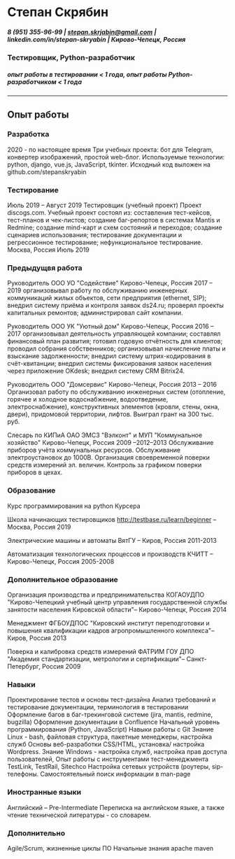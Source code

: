 
# Степан Скрябин #

##### 8 (951) 355-96-99 | stepan.skrjabin@gmail.com | linkedin.com/in/stepan-skryabin | Кирово-Чепецк, Россия #####

### Тестировщик, Python-разработчик ###

##### опыт работы в тестировании < 1 года, опыт работы Python-разработчиком < 1 года #####
________________________________________________________________________________________
## Опыт работы ##
### Разработка ###
2020 - по настоящее время
Три учебных проекта: бот для Telegram, конвертер изображений, простой web-блог.
Используемые технологии: python, django, vue.js, JavaScript, tkinter.
Исходный код выложен на github.com/stepanskryabin
### Тестирование ###
Июль 2019 – Август 2019
Тестировщик (учебный проект) Проект discogs.com.
Учебный проект состоял из: составления тест-кейсов, тест-планов и чек-листов; создание баг-репортов в системах Mantis и Redmine; создание mind-карт и схем состояний и переходов; создание сценариев использования; тестирование документации и регрессионное тестирование; нефункциональное тестирование.
Москва, Россия Июль 2019
### Предыдущвя работа ###
Руководитель ООО УО "Содействие"
Кирово-Чепецк, Россия
2017 – 2019
организовывал работу по обслуживанию инженерных коммуникаций жилых объектов, сети предприятия (ethernet, SIP); 
внедрил систему приёма и контроля заявок ds24.ru; проверял проекты капитальных ремонтов; администрировал сайт компании.

Руководитель ООО УК "Уютный дом"
Кирово-Чепецк, Россия
2016 – 2017
организовывал деятельность управляющей компании; составлял финансовый план развития; готовил годовую отчётность для клиентов; проводил собрания собственников; организовывал начисление платы и взыскание задолженности; внедрил систему штрих-кодирования в счёт-квитанции; внедрил системы фиксирования заявок населения через приложение OKdesk; внедрил систему CRM Bitrix24.

Руководитель ООО "Домсервис"
Кирово-Чепецк, Россия
2013 – 2016
Организовал работу по обслуживанию инженерных систем (отопление, горячее и холодное водоснабжение, водоотведение, электроснабжение), конструктивных элементов (кровли, стены, окна, двери), придомовой территории, лифтов. Выиграл грант на 300 тыс. руб.

Слесарь по КИПиА
ОАО ЭМСЗ "Вэлконт" и МУП "Коммунальное хозяйство"
Кирово-Чепецк, Россия
2009 –2012–2013
Обслуживание приборов учёта коммунальных ресурсов. Обслуживание электроустановок до 1000В. Организация своевременной поверки средств измерений эл. величин. Контроль за графиком поверки приборов в цехах.

### Образование ###
Курс программирования на python
Курсера

Школа начинающих тестировщиков
http://testbase.ru/learn/beginner – Москва, Россия
2019

Электрические машины и автоматы
ВятГУ – Киров, Россия
2011-2013

Автоматизация технологических процессов и производств
КЧИТТ – Кирово-Чепецк, Россия
2005-2008

### Дополнительное образование ###
Организация производства и предпринимательства
КОГАОУДПО "Кирово-Чепецкий учебный центр управления государственной службы занятости населения Кировской области"– Кирово-Чепецк, Россия
2014

Менеджмент
ФГБОУДПОС "Кировский институт переподготовки и повышения квалификации кадров агропромышленного комплекса"– Киров, Россия
2013

Поверка и калибровка средств измерений
ФАТРИМ ГОУ ДПО "Академия стандартизации, метрологии и сертификации"– Санкт-Петербург, Россия
2009

### Навыки ###
Проектирование тестов и основы тест-дизайна
Анализ требований и тестирование документации, терминология в тестировании
Оформление багов в баг-трекинговой системе (jira, mantis, redmine, bugzilla)
Оформление документации в Confluence
Начальный уровень программирования (Python, JavaScript)
Навыки работы с Git
Знание Linux - bash, файловая структура, пакетные менеджеры, настройка служб
Основы веб-разработки CSS/HTML, установка/ настройка Wordpress.
Знание Windows - настройка служб, настройка прав доступа пользователей,
Опыт работы с инструментами тест-менеджмента TestLink, TestRail, Sitechco
Настройка сетевых устройств (роутеры, sip-телефоны.
Самостоятельный поиск информации в man-page

### Иностранные языки ###
Английский – Pre-Intermediate
Переписка на английском языке, а также чтение технической литературы - со словарем.

### Дополнительно ###
Agile/Scrum, жизненные циклы ПО
Начальные знания apache maven
